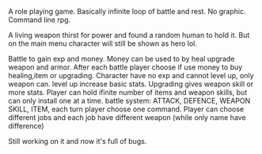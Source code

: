A role playing game. Basically infinite loop of battle and rest. No graphic. Command line rpg.

A living weapon thirst for power and found a random human to hold it. But on the main menu character will still be shown as hero lol.

Battle to gain exp and money. Money can be used to by heal upgrade weapon and armor. After each battle player choose if use money to buy healing,item or upgrading. Character have no exp and cannot level up, only weapon can. level up increase basic stats. Upgrading gives weapon skill or more stats. Player can hold ifinite number of items and weapon skills, but can only install one at a time. battle system: ATTACK, DEFENCE, WEAPON SKILL, ITEM, each turn player choose one command. Player can choose different jobs and each job have different weapon (while only name have difference)

Still working on it and now it's full of bugs.
